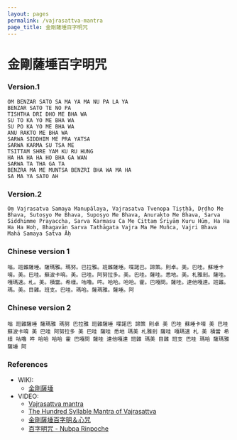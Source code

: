 ```yaml
---
layout: pages
permalink: /vajrasattva-mantra
page_title: 金剛薩埵百字明咒
---
```


# 金剛薩埵百字明咒

### Version.1

```
OM BENZAR SATO SA MA YA MA NU PA LA YA
BENZAR SATO TE NO PA
TISHTHA DRI DHO ME BHA WA
SU TO KA YO ME BHA WA
SU PO KA YO ME BHA WA
ANU RAKTO ME BHA WA
SARWA SIDDHIM ME PRA YATSA
SARWA KARMA SU TSA ME
TSITTAM SHRE YAM KU RU HUNG
HA HA HA HA HO BHA GA WAN
SARWA TA THA GA TA
BENZRA MA ME MUNTSA BENZRI BHA WA MA HA
SA MA YA SATO AH
```

### Version.2

```
Oṃ Vajrasatva Samaya Manupālaya, Vajrasatva Tvenopa Tiṣṭḥā, Dṛḍho Me Bhava, Sutoṣyo Me Bhava, Supoṣyo Me Bhava, Anurakto Me Bhava, Sarva Siddhimme Prayaccha, Sarva Karmasu Ca Me Cittaṃ Śriyāṃ Kuru Hūṃ, Ha Ha Ha Ha Hoḥ, Bhagavān Sarva Tathāgata Vajra Ma Me Muñca, Vajri Bhava Mahā Samaya Satva Āḥ
```

### Chinese version 1

```
嗡。班雜薩埵。薩瑪雅。瑪努。巴拉雅。班雜薩埵。喋諾巴。諦策。則卓。美。巴哇。蘇埵卡唷。美。巴哇。蘇波卡唷。美。巴哇。阿努拉多。美。巴哇。薩哇。悉地。美。札雅剎。薩哇。嘎瑪速。札。美。積當。希樣。咕嚕。吽。哈哈。哈哈。霍。巴嘎問。薩哇。達他嘎達。班雜。瑪。美。目雜。班支。巴哇。瑪哈。薩瑪雅。薩埵。阿
```

### Chinese version 2

```
嗡 班雜薩埵 薩瑪雅 瑪努 巴拉雅 班雜薩埵 喋諾巴 諦策 則卓 美 巴哇 蘇埵卡唷 美 巴哇 蘇波卡唷 美 巴哇 阿努拉多 美 巴哇 薩哇 悉地 瑪美 札雅剎 薩哇 嘎瑪速 札 美 積當 希樣 咕嚕 吽 哈哈 哈哈 霍 巴嘎問 薩哇 達他嘎達 班雜 瑪美 目雜 班支 巴哇 瑪哈 薩瑪雅 薩埵 阿
```

### References

- WIKI:
  - [金剛薩埵](https://zh.wikipedia.org/wiki/金剛薩埵)
- VIDEO:
  - [Vajrasattva mantra](https://www.youtube.com/watch?v=MtYKcP-73JA)
  - [The Hundred Syllable Mantra of Vajrasattva](https://www.youtube.com/watch?v=9ePQ8XmZrZQ)
  - [金剛薩埵百字明＆心咒](https://www.youtube.com/watch?v=BHvcsEbO_28)
  - [百字明咒 - Nubpa Rinpoche](https://www.youtube.com/watch?v=QOj-ha7x32Q)
